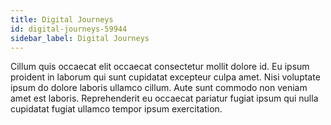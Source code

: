 ```yaml
---
title: Digital Journeys
id: digital-journeys-59944
sidebar_label: Digital Journeys
---
```


Cillum quis occaecat elit occaecat consectetur mollit dolore id. Eu ipsum proident in laborum qui sunt cupidatat excepteur culpa amet. Nisi voluptate ipsum do dolore laboris ullamco cillum. Aute sunt commodo non veniam amet est laboris. Reprehenderit eu occaecat pariatur fugiat ipsum qui nulla cupidatat fugiat ullamco tempor ipsum exercitation.

